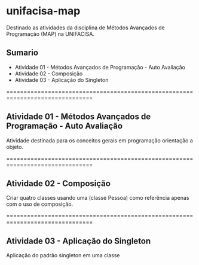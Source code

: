 # unifacisa-map
Destinado as atividades da disciplina de Métodos Avançados de Programação (MAP) na UNIFACISA. 

## Sumario

- Atividade 01 - Métodos Avançados de Programação - Auto Avaliação
- Atividade 02 - Composição
- Atividade 03 - Aplicação do Singleton

===============================================================================

## Atividade 01 - Métodos Avançados de Programação - Auto Avaliação

  Atividade destinada para os conceitos gerais em programação orientação a objeto.
  
 ===============================================================================
  
## Atividade 02 - Composição

  Criar quatro classes usando uma (classe Pessoa) como referência apenas com o uso de composição.
  
 ===============================================================================
  
## Atividade 03 - Aplicação do Singleton

  Aplicação do padrão singleton em uma classe
